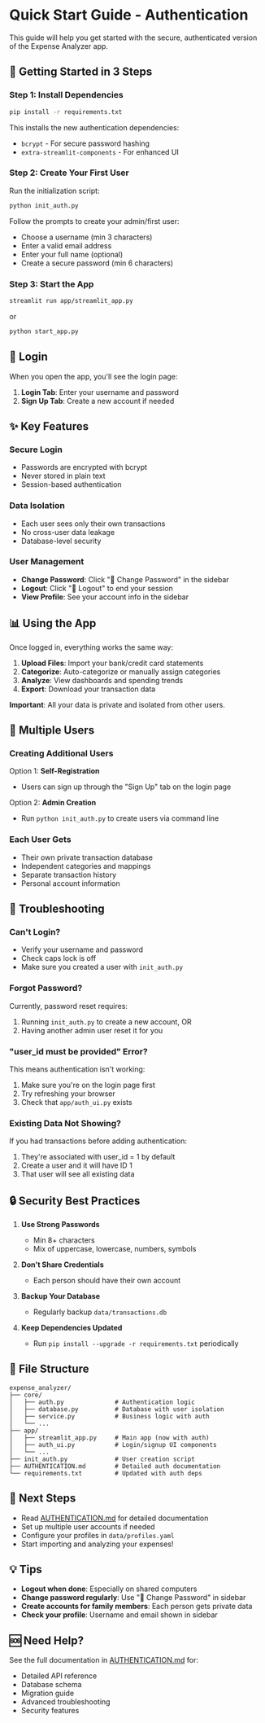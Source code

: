 # Quick Start Guide - Authentication

This guide will help you get started with the secure, authenticated version of the Expense Analyzer app.

## 🚀 Getting Started in 3 Steps

### Step 1: Install Dependencies

```bash
pip install -r requirements.txt
```

This installs the new authentication dependencies:
- `bcrypt` - For secure password hashing
- `extra-streamlit-components` - For enhanced UI

### Step 2: Create Your First User

Run the initialization script:

```bash
python init_auth.py
```

Follow the prompts to create your admin/first user:
- Choose a username (min 3 characters)
- Enter a valid email address
- Enter your full name (optional)
- Create a secure password (min 6 characters)

### Step 3: Start the App

```bash
streamlit run app/streamlit_app.py
```

or

```bash
python start_app.py
```

## 🔐 Login

When you open the app, you'll see the login page:

1. **Login Tab**: Enter your username and password
2. **Sign Up Tab**: Create a new account if needed

## ✨ Key Features

### Secure Login
- Passwords are encrypted with bcrypt
- Never stored in plain text
- Session-based authentication

### Data Isolation
- Each user sees only their own transactions
- No cross-user data leakage
- Database-level security

### User Management
- **Change Password**: Click "🔑 Change Password" in the sidebar
- **Logout**: Click "🚪 Logout" to end your session
- **View Profile**: See your account info in the sidebar

## 📊 Using the App

Once logged in, everything works the same way:

1. **Upload Files**: Import your bank/credit card statements
2. **Categorize**: Auto-categorize or manually assign categories
3. **Analyze**: View dashboards and spending trends
4. **Export**: Download your transaction data

**Important**: All your data is private and isolated from other users.

## 👥 Multiple Users

### Creating Additional Users

Option 1: **Self-Registration**
- Users can sign up through the "Sign Up" tab on the login page

Option 2: **Admin Creation**
- Run `python init_auth.py` to create users via command line

### Each User Gets
- Their own private transaction database
- Independent categories and mappings
- Separate transaction history
- Personal account information

## 🔧 Troubleshooting

### Can't Login?
- Verify your username and password
- Check caps lock is off
- Make sure you created a user with `init_auth.py`

### Forgot Password?
Currently, password reset requires:
1. Running `init_auth.py` to create a new account, OR
2. Having another admin user reset it for you

### "user_id must be provided" Error?
This means authentication isn't working:
1. Make sure you're on the login page first
2. Try refreshing your browser
3. Check that `app/auth_ui.py` exists

### Existing Data Not Showing?
If you had transactions before adding authentication:
1. They're associated with user_id = 1 by default
2. Create a user and it will have ID 1
3. That user will see all existing data

## 🔒 Security Best Practices

1. **Use Strong Passwords**
   - Min 8+ characters
   - Mix of uppercase, lowercase, numbers, symbols

2. **Don't Share Credentials**
   - Each person should have their own account

3. **Backup Your Database**
   - Regularly backup `data/transactions.db`

4. **Keep Dependencies Updated**
   - Run `pip install --upgrade -r requirements.txt` periodically

## 📁 File Structure

```
expense_analyzer/
├── core/
│   ├── auth.py              # Authentication logic
│   ├── database.py          # Database with user isolation
│   ├── service.py           # Business logic with auth
│   └── ...
├── app/
│   ├── streamlit_app.py     # Main app (now with auth)
│   ├── auth_ui.py           # Login/signup UI components
│   └── ...
├── init_auth.py             # User creation script
├── AUTHENTICATION.md        # Detailed auth documentation
└── requirements.txt         # Updated with auth deps
```

## 🎯 Next Steps

- Read [AUTHENTICATION.md](AUTHENTICATION.md) for detailed documentation
- Set up multiple user accounts if needed
- Configure your profiles in `data/profiles.yaml`
- Start importing and analyzing your expenses!

## 💡 Tips

- **Logout when done**: Especially on shared computers
- **Change password regularly**: Use "🔑 Change Password" in sidebar
- **Create accounts for family members**: Each person gets private data
- **Check your profile**: Username and email shown in sidebar

## 🆘 Need Help?

See the full documentation in [AUTHENTICATION.md](AUTHENTICATION.md) for:
- Detailed API reference
- Database schema
- Migration guide
- Advanced troubleshooting
- Security features
